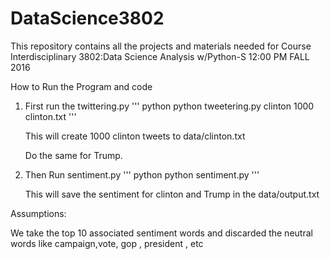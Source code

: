 # DataScience3802
This repository contains all the projects and materials needed for Course Interdisciplinary 3802:Data Science Analysis w/Python-S 12:00 PM FALL 2016


How to Run the Program and code

1. First run the twittering.py 
   ''' python 
    python tweetering.py clinton 1000 clinton.txt 
    '''

    This will create 1000 clinton tweets to data/clinton.txt 

   Do the same for Trump.

2. Then Run sentiment.py
   ''' python
   python sentiment.py
   '''
    
   This will save the sentiment for clinton and Trump in the data/output.txt


Assumptions:

We take the top 10 associated sentiment words and discarded the neutral words like campaign,vote, gop , president , etc 



